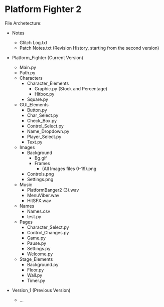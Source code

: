 # Platform Fighter 2

File Archetecture:
- Notes
  - Glitch Log.txt
  - Patch Notes.txt (Revision History, starting from the second version)

- Platform_Fighter (Current Version)
  - Main.py
  - Path.py
  - Characters
    - Character_Elements
      - Graphic.py (Stock and Percentage)
      - Hitbox.py
    - Square.py
  - GUI_Elements
    - Button.py
    - Char_Select.py
    - Check_Box.py
    - Control_Select.py
    - Name_Dropdown.py
    - Player_Select.py
    - Text.py
  - Images
    - Background
      - Bg.gif
      - Frames
        - (All Images files 0-19).png
    - Controls.png
    - Settings.png 
  - Music
    - PlatformBanger2 (3).wav
    - MenuViber.wav
    - HitSFX.wav
  - Names
    - Names.csv
    - test.py
  - Pages
    - Character_Select.py
    - Control_Changes.py
    - Game.py
    - Pause.py
    - Settings.py
    - Welcome.py
  - Stage_Elements
    - Background.py
    - Floor.py
    - Wall.py
    - Timer.py

- Version_1 (Previous Version)
  - ...
